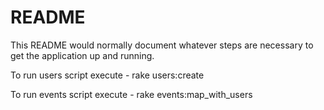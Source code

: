 # README

This README would normally document whatever steps are necessary to get the
application up and running.

To run users script execute - rake users:create

To run events script execute - rake events:map_with_users

